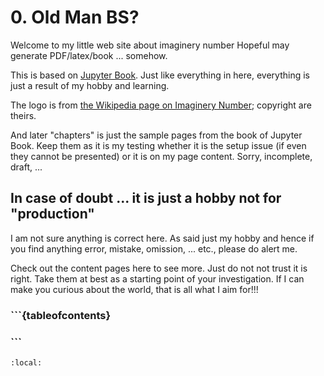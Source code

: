 # 0. Old Man BS?

Welcome to my little web site about imaginery number
Hopeful may generate PDF/latex/book ... somehow.

This is based on [Jupyter Book](https://jupyterbook.org/en/stable/intro.html).  Just like everything in here, everything is just a result of my hobby and learning.

The logo is from [the Wikipedia page on Imaginery Number](https://en.wikipedia.org/wiki/Imaginary_number); copyright are theirs.

And later "chapters" is just the sample pages from the book of Jupyter Book.  Keep them as it is my testing whether it is the setup issue (if even they cannot be presented) or it is on my page content.  Sorry, incomplete, draft, ...

## In case of doubt ... it is just a hobby not for "production"

I am not sure anything is correct here.  As said just my hobby and hence if you find anything error, mistake, omission, ... etc., please do alert me.

Check out the content pages here to see more.  Just do not not trust it is right.  Take them at best as a starting point of your investigation. If I can make you curious about the world, that is all what I aim for!!!

### ```{tableofcontents}
### ```

```{contents}
:local:
```






